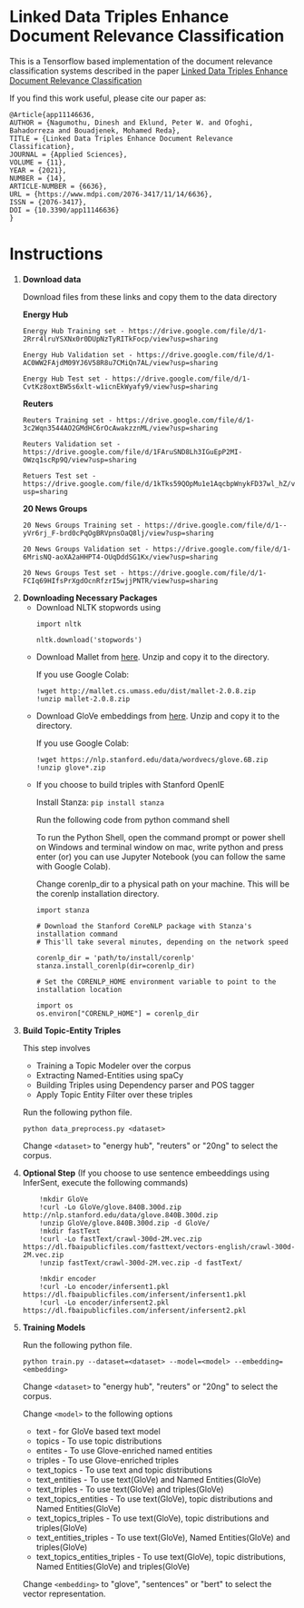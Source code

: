 # Linked Data Triples Enhance Document Relevance Classification

This is a Tensorflow based implementation of the document relevance classification systems described in the paper <a href="https://doi.org/10.3390/app11146636">Linked Data Triples Enhance Document Relevance Classification </a>

If you find this work useful, please cite our paper as:
    
    @Article{app11146636,
    AUTHOR = {Nagumothu, Dinesh and Eklund, Peter W. and Ofoghi, Bahadorreza and Bouadjenek, Mohamed Reda},
    TITLE = {Linked Data Triples Enhance Document Relevance Classification},
    JOURNAL = {Applied Sciences},
    VOLUME = {11},
    YEAR = {2021},
    NUMBER = {14},
    ARTICLE-NUMBER = {6636},
    URL = {https://www.mdpi.com/2076-3417/11/14/6636},
    ISSN = {2076-3417},
    DOI = {10.3390/app11146636}
    }

# Instructions

<ol>
<li>

<b> Download data </b> 

Download files from these links and copy them to the data directory

<b>Energy Hub</b>

    Energy Hub Training set - https://drive.google.com/file/d/1-2Rrr4lruYSXNx0r0DUpNzTyRITkFocp/view?usp=sharing

    Energy Hub Validation set - https://drive.google.com/file/d/1-AC0WW2FAjdM09YJ6V58R8u7CMiQn7AL/view?usp=sharing

    Energy Hub Test set - https://drive.google.com/file/d/1-CvtKz8oxtBW5s6xlt-w1icnEkWyafy9/view?usp=sharing

<b> Reuters </b>

    Reuters Training set - https://drive.google.com/file/d/1-3c2Wqn3544AO2GMdHC6rOcAwakzznML/view?usp=sharing

    Reuters Validation set - https://drive.google.com/file/d/1FAruSND8Lh3IGuEpP2MI-OWzq1scRp9Q/view?usp=sharing

    Retuers Test set - https://drive.google.com/file/d/1kTks59QOpMu1e1AqcbpWnykFD37wl_hZ/view?usp=sharing

<b> 20 News Groups </b>

    20 News Groups Training set - https://drive.google.com/file/d/1--yVr6rj_F-brd0cPqOgBRVpnsOaQ8lj/view?usp=sharing

    20 News Groups Validation set - https://drive.google.com/file/d/1-6MrisNQ-aoXA2aHHPT4-OUqDddSG1Kx/view?usp=sharing

    20 News Groups Test set - https://drive.google.com/file/d/1-FCIq69HIfsPrXgdOcnRfzrI5wjjPNTR/view?usp=sharing

</li>
<li>    
<b> Downloading Necessary Packages </b>

  <ul>
    <li> Download NLTK stopwords using

  ```
  import nltk
  
  nltk.download('stopwords')
  ```
  </li>
  <li> Download Mallet from <a href="http://mallet.cs.umass.edu/dist/mallet-2.0.8.zip">here</a>. Unzip and copy it to the directory.

  If you use Google Colab:
  
  ```
  !wget http://mallet.cs.umass.edu/dist/mallet-2.0.8.zip
  !unzip mallet-2.0.8.zip
  ```
  </li>
  
  <li>Download GloVe embeddings from <a href="https://nlp.stanford.edu/data/wordvecs/glove.6B.zip">here</a>. Unzip and copy it to the directory.
    
   If you use Google Colab:
   
   ```
   !wget https://nlp.stanford.edu/data/wordvecs/glove.6B.zip
   !unzip glove*.zip
   ```
   </li>
   <li>
   If you choose to build triples with Stanford OpenIE
    
   Install Stanza: `pip install stanza`

   Run the following code from python command shell 
   
   To run the Python Shell, open the command prompt or power shell on Windows and terminal window on mac, write python and press enter (or) you can use Jupyter Notebook (you can follow the same with Google Colab).
  
  Change corenlp_dir to a physical path on your machine. This will be the corenlp installation directory.
  
   ```
   import stanza

   # Download the Stanford CoreNLP package with Stanza's installation command
   # This'll take several minutes, depending on the network speed
   
   corenlp_dir = 'path/to/install/corenlp'
   stanza.install_corenlp(dir=corenlp_dir)

   # Set the CORENLP_HOME environment variable to point to the installation location
   
   import os
   os.environ["CORENLP_HOME"] = corenlp_dir
   ```
   
   </li>
  </ul>

  <li>    
<b> Build Topic-Entity Triples </b>

  This step involves
  <ul>
    <li>Training a Topic Modeler over the corpus</li>
    <li>Extracting Named-Entities using spaCy</li>
    <li>Building Triples using Dependency parser and POS tagger</li>
    <li>Apply Topic Entity Filter over these triples</li>
  </ul>
  
  Run the following python file.

  `python data_preprocess.py <dataset>` 
  
  Change `<dataset>` to "energy hub", "reuters" or "20ng" to select the corpus.
  
  </li>
      
  <li>
      <b>Optional Step</b> (If you choose to use sentence embeeddings using InferSent, execute the following commands)
      
        !mkdir GloVe
        !curl -Lo GloVe/glove.840B.300d.zip http://nlp.stanford.edu/data/glove.840B.300d.zip
        !unzip GloVe/glove.840B.300d.zip -d GloVe/
        !mkdir fastText
        !curl -Lo fastText/crawl-300d-2M.vec.zip https://dl.fbaipublicfiles.com/fasttext/vectors-english/crawl-300d-2M.vec.zip
        !unzip fastText/crawl-300d-2M.vec.zip -d fastText/
      
        !mkdir encoder
        !curl -Lo encoder/infersent1.pkl https://dl.fbaipublicfiles.com/infersent/infersent1.pkl
        !curl -Lo encoder/infersent2.pkl https://dl.fbaipublicfiles.com/infersent/infersent2.pkl
  </li>
  
  <li>
  <b> Training Models </b>
  
 Run the following python file.

  `python train.py --dataset=<dataset> --model=<model> --embedding=<embedding>`
  
  Change `<dataset>` to "energy hub", "reuters" or "20ng" to select the corpus.
  
  Change `<model>` to the following options
  <ul>
    <li>text - for GloVe based text model</li>
    <li>topics - To use topic distributions</li>
    <li>entites - To use Glove-enriched named entities</li>
    <li>triples - To use Glove-enriched triples</li>
    <li>text_topics - To use text and topic distributions</li>
    <li>text_entities - To use text(GloVe) and Named Entities(GloVe)</li>
    <li>text_triples - To use text(GloVe) and triples(GloVe)</li>
    <li>text_topics_entities - To use text(GloVe), topic distributions and Named Entities(GloVe)</li>
    <li>text_topics_triples - To use text(GloVe), topic distributions and triples(GloVe)</li>
    <li>text_entities_triples - To use text(GloVe), Named Entities(GloVe) and triples(GloVe)</li>
    <li>text_topics_entities_triples - To use text(GloVe), topic distributions, Named Entities(GloVe) and triples(GloVe)</li>
  </ul>
  
  Change `<embedding>` to "glove", "sentences" or "bert" to select the vector representation.
  
  </li>
  </ol>
